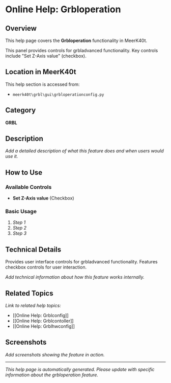 # Online Help: Grbloperation

## Overview

This help page covers the **Grbloperation** functionality in MeerK40t.

This panel provides controls for grbladvanced functionality. Key controls include "Set Z-Axis value" (checkbox).

## Location in MeerK40t

This help section is accessed from:
- `meerk40t\grbl\gui\grbloperationconfig.py`

## Category

**GRBL**

## Description

*Add a detailed description of what this feature does and when users would use it.*

## How to Use

### Available Controls

- **Set Z-Axis value** (Checkbox)

### Basic Usage

1. *Step 1*
2. *Step 2*
3. *Step 3*

## Technical Details

Provides user interface controls for grbladvanced functionality. Features checkbox controls for user interaction.

*Add technical information about how this feature works internally.*

## Related Topics

*Link to related help topics:*

- [[Online Help: Grblconfig]]
- [[Online Help: Grblcontoller]]
- [[Online Help: Grblhwconfig]]

## Screenshots

*Add screenshots showing the feature in action.*

---

*This help page is automatically generated. Please update with specific information about the grbloperation feature.*
